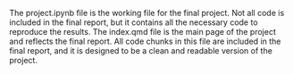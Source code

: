 The project.ipynb file is the working file for the final project. Not all code is included in the final report, but it contains all the necessary code to reproduce the results.
The index.qmd file is the main page of the project and reflects the final report. All code chunks in this file are included in the final report, and it is designed to be a clean and readable version of the project.